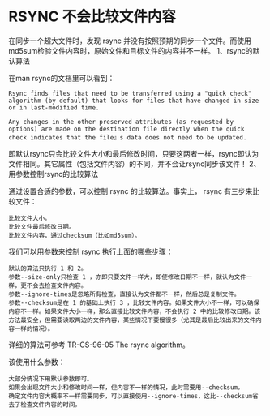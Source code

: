 # RSYNC 不会比较文件内容

在同步一个超大文件时，发现 rsync 并没有按照预期的同步一个文件。而使用md5sum检验文件内容时，原始文件和目标文件的内容并不一样。
1、rsync的默认算法

在man rsync的文档里可以看到：

    Rsync finds files that need to be transferred using a "quick check" algorithm (by default) that looks for files that have changed in size or in last-modified time.

    Any changes in the other preserved attributes (as requested by options) are made on the destination file directly when the quick check indicates that the file』s data does not need to be updated.

即默认rsync只会比较文件大小和最后修改时间，只要这两者一样，rsync即认为文件相同。其它属性（包括文件内容）的不同，并不会让rsync同步该文件！
2、用参数控制rsync的比较算法

通过设置合适的参数，可以控制 rsync 的比较算法。事实上， rsync 有三步来比较文件：

    比较文件大小。
    比较文件最后修改日期。
    比较文件内容，通过checksum（比如md5sum）。

我们可以用参数来控制 rsync 执行上面的哪些步骤：

    默认的算法只执行 1 和 2。
    参数--size-only只检查 1 ，亦即只要文件一样大，即使修改日期不一样，就认为文件一样，更不会去检查文件内容。
    参数--ignore-times是忽略所有检查，直接认为文件都不一样，然后总是复制文件。
    参数--checksum是在 1 的基础上执行 3 ，比较文件内容。如果文件大小不一样，可以确保内容不一样。如果文件大小一样，那么直接比较文件内容，不会执行 2 中的比较修改日期。该方法最安全，但需要读取两边的文件内容，某些情况下要慢很多（尤其是最后比较出来的文件内容一样的情况）。

详细的算法可参考 TR-CS-96-05 The rsync algorithm。

该使用什么参数：

    大部分情况下用默认参数即可。
    如果会出现文件大小和修改时间一样，但内容不一样的情况，此时需要用--checksum。
    确定文件内容大概率不一样需要同步，可以直接使用--ignore-times，这比--checksum省去了检查文件内容的时间。
